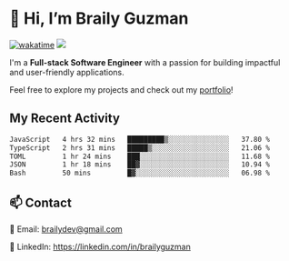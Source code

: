 # 👋 Hi, I’m Braily Guzman
[![wakatime](https://wakatime.com/badge/user/78b9a827-5162-4c58-9330-4ea970cf6de4.svg)](https://wakatime.com/@78b9a827-5162-4c58-9330-4ea970cf6de4)
![](https://komarev.com/ghpvc/?username=brailyguzman)

I'm a **Full-stack Software Engineer** with a passion for building impactful and user-friendly applications.

Feel free to explore my projects and check out my [portfolio](https://braily.dev)!


## My Recent Activity
<!--START_SECTION:waka-->

```txt
JavaScript   4 hrs 32 mins   █████████▒░░░░░░░░░░░░░░░   37.80 %
TypeScript   2 hrs 31 mins   █████▒░░░░░░░░░░░░░░░░░░░   21.06 %
TOML         1 hr 24 mins    ███░░░░░░░░░░░░░░░░░░░░░░   11.68 %
JSON         1 hr 18 mins    ██▓░░░░░░░░░░░░░░░░░░░░░░   10.94 %
Bash         50 mins         █▓░░░░░░░░░░░░░░░░░░░░░░░   06.98 %
```

<!--END_SECTION:waka-->

## 📫 Contact
📧 Email: brailydev@gmail.com

🔗 LinkedIn: https://linkedin.com/in/brailyguzman
